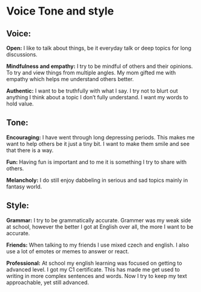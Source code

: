 # Voice Tone and style

## Voice:

**Open:** I like to talk about things, be it everyday talk or deep topics for long discussions.

**Mindfulness and empathy:** I try to be mindful of others and their opinions. To try and view things from multiple angles. My mom gifted me with empathy which helps me understand others better.

**Authentic:** I want to be truthfully with what I say. I try not to blurt out anything I think about a topic I don’t fully understand. I want my words to hold value.

## Tone:

**Encouraging:** I have went through long depressing periods. This makes me want to help others be it just a tiny bit. I want to make them smile and see that there is a way.

**Fun:** Having fun is important and to me it is something I try to share with others.

**Melancholy:** I do still enjoy dabbeling in serious and sad topics mainly in fantasy world.

## Style:

**Grammar:** I try to be grammatically accurate. Grammer was my weak side at school, however the better I got at English over all, the more I want to be accurate.

**Friends:** When talking to my friends I use mixed czech and english. I also use a lot of emotes or memes to answer or react.

**Professional:** At school my english learning was focused on getting to advanced level. I got my C1 certificate. This has made me get used to writing in more complex sentences and words. Now I try to keep my text approachable, yet still advanced.


